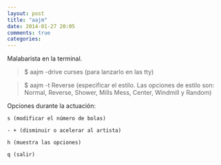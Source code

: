 ```yaml
---
layout: post
title: "aajm"
date: 2014-01-27 20:05
comments: true
categories: 
---
```

Malabarista en la terminal. 

>$ aajm -drive curses (para lanzarlo en las tty) 

>$ aajm -t Reverse (especificar el estilo. Las opciones de estilo son: Normal, Reverse, Shower, Mills Mess, Center, Windmill y Random) 

Opciones durante la actuación: 

	s (modificar el número de bolas) 

	- + (disminuir o acelerar al artista) 

	h (muestra las opciones) 

	q (salir)

